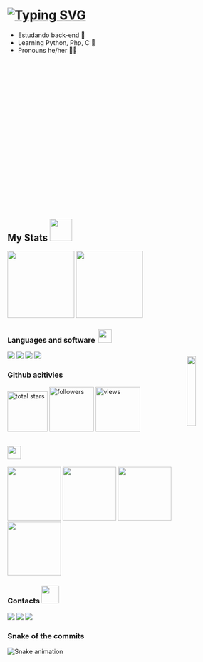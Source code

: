 # <a href="https://git.io/typing-svg"><img src="https://readme-typing-svg.herokuapp.com?font=Fira+Code&duration=2000&pause=500&color=FFFFFF&background=FFFFFF00&center=&vCenter=&repeat=verdadeiro&width=435&lines=Hello%2C+world.+%F0%9F%96%96;Welcome.%E2%9D%A4%EF%B8%8F%E2%80%8D%F0%9F%A9%B9;I'm+%C3%82ngelo+Francisco.+%F0%9F%A4%93" alt="Typing SVG"/></a>

<p></p>

- Estudando back-end 🔭
- Learning Python, Php, C 🌱
- Pronouns he/her 👨🏾
# <img src="https://gifimage.net/wp-content/uploads/2018/06/tecnologia-gif-animado.gif" width="300px" style="margin-left: 1000px;">

## My Stats             <img src="https://media.giphy.com/media/WUlplcMpOCEmTGBtBW/giphy.gif" width="50">
<p></p>
<img height="150em" src="https://github-readme-stats-git-masterrstaa-rickstaa.vercel.app/api?username=angelofran&show_icons=true&theme=dark&include_all_commits=true&count_private=true"/>

<img height="150em" src="https://github-readme-stats-git-masterrstaa-rickstaa.vercel.app/api/top-langs/?username=angelofran&layout=compact&langs_count=7&theme=dark"/>


### Languages and software &nbsp;<img src="https://gifimage.net/wp-content/uploads/2018/06/tecnologia-gif-animado.gif" width="30px">
<img style = "margin-top: 10px;" align="right" width = "20%" src="https://media1.giphy.com/media/BnkbPIXYr0DTUBpOHF/giphy.gif?cid=6c09b952kgx0uuagghzw9fu7imalkttvx3q99s5bvv42f32m&rid=giphy.gif&ct=s">
<img src="https://img.shields.io/badge/HTML5-E34F26?style=style=flat-square&logo=html5&logoColor=white">
<img src="https://img.shields.io/badge/CSS3-1572B6?style=style=flat-square&logo=css3&logoColor=white">
<img src="https://img.shields.io/badge/Python-fff?style=style=flat-square&logo=python&logoColor=green">
<img src="https://img.shields.io/badge/MySql-white?style=style=flat-square&logo=mysql&logoColor=green">
 
### Github acitivies
<p align="left">
  <a href="https://github.com/angelofran?tab=repositories&sort=stargazers">
    <img alt="total stars" title="Total stars on GitHub" src="https://custom-icon-badges.herokuapp.com/badge/dynamic/json?logo=star&color=55960c&labelColor=488207&label=Stars&style=for-the-badge&query=%24.stars&url=https://api.github-star-counter.workers.dev/user/angelofran"  width="90px"/></a>
  <a href="https://github.com/angelofran?tab=followers">
    <img alt="followers" title="Follow me on Github" src="https://custom-icon-badges.herokuapp.com/github/followers/angelofran?color=236ad3&labelColor=1155ba&style=for-the-badge&logo=person-add&label=Follow&logoColor=white" width="100px"/></a>
  <a href="https://github.com/angelofran">
    <img alt="views" title="GitHub profile views" src="https://shields-io-visitor-counter.herokuapp.com/badge?page=angelofran&style=for-the-badge" width="100px" /></a>
</p>
  

##     <img src="https://media.giphy.com/media/fvT2uzkzsSWmmkvl5g/giphy.gif" width="30px">
<img height="120em" src="https://github-readme-stats-git-masterrstaa-rickstaa.vercel.app/api/pin/?username=angelofran&repo=angelofran"/>
<img height="120em" src="https://github-readme-stats-git-masterrstaa-rickstaa.vercel.app/api/pin/?username=angelofran&repo=Bot-discord"/>
<img height="120em" src="https://github-readme-stats-git-masterrstaa-rickstaa.vercel.app/api/pin/?username=angelofran&repo=Gerador-de-senhas"/>
<img height="120em" src="https://github-readme-stats-git-masterrstaa-rickstaa.vercel.app/api/pin/?username=angelofran&repo=gerenciador-de-senhas-com-python"/>
  



### Contacts  <img src="https://thumbs.gfycat.com/SingleInsecureAnhinga-max-1mb.gif" width="40px">
<a href="https://www.instagram.com/angelofran_/" target="_blank"><img src="https://img.shields.io/badge/-Instagram-%23E4405F?style=for-the-badge&logo=instagram&logoColor=white" target="_blank"></a>
<a href = "mailto:angelofrancisco08@icloud.com"><img src="https://img.shields.io/badge/-Gmail-%23333?style=for-the-badge&logo=gmail&logoColor=white" target="_blank"></a>
  <a href = "https://wa.me/244926422462?text=Oi, vim do github."><img src="https://img.shields.io/badge/-Whatsapp-00ff00?style=for-the-badge&logo=whatsapp&logoColor=white" target="_blank"></a>




### Snake of the commits 

![Snake animation](https://github.com/angelofran/angelofran/blob/output/github-contribution-grid-snake.svg)
